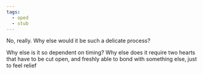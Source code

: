 ```yaml
---
tags:
  - oped
  - stub
---
```


No, really. Why else would it be such a delicate process?

Why else is it so dependent on timing? Why else does it require two hearts that have to be cut open, and freshly able to bond with something else, just to feel relief